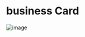 
# business Card


![image](https://user-images.githubusercontent.com/25642677/137002204-df563d65-e30c-4f81-9bf2-d0a104b76cc9.png)
